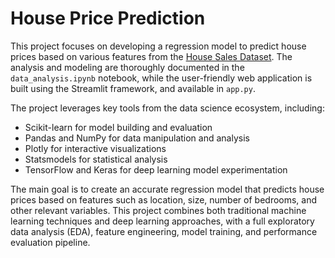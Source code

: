 # House Price Prediction

This project focuses on developing a regression model to predict house prices based on various features from the [House Sales Dataset](https://www.kaggle.com/harlfoxem/housesalesprediction). The analysis and modeling are thoroughly documented in the `data_analysis.ipynb` notebook, while the user-friendly web application is built using the Streamlit framework, and available in `app.py`.

The project leverages key tools from the data science ecosystem, including:

- Scikit-learn for model building and evaluation
- Pandas and NumPy for data manipulation and analysis
- Plotly for interactive visualizations
- Statsmodels for statistical analysis
- TensorFlow and Keras for deep learning model experimentation

The main goal is to create an accurate regression model that predicts house prices based on features such as location, size, number of bedrooms, and other relevant variables. This project combines both traditional machine learning techniques and deep learning approaches, with a full exploratory data analysis (EDA), feature engineering, model training, and performance evaluation pipeline.
